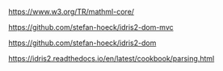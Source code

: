  
https://www.w3.org/TR/mathml-core/


https://github.com/stefan-hoeck/idris2-dom-mvc


https://github.com/stefan-hoeck/idris2-dom

https://idris2.readthedocs.io/en/latest/cookbook/parsing.html
